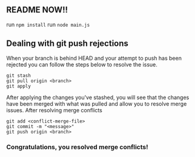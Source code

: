 ## README NOW!!
run `npm install`
run `node main.js`

## Dealing with git push rejections
When your branch is behind HEAD and your attempt to push has been rejected you can follow the steps below to resolve the issue.
```
git stash
git pull origin <branch>
git apply
```
After applying the changes you've stashed, you will see that the changes have been merged with what was pulled and allow you to resolve merge issues. After resolving merge conflicts
```
git add <conflict-merge-file>
git commit -m "<message>"
git push origin <branch>
```
### Congratulations, you resolved merge conflicts!
